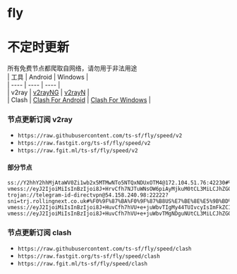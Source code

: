 # fly
# 不定时更新
所有免费节点都爬取自网络，请勿用于非法用途  
|  工具  | Android  | Windows  |  
|  ----  | ----   | ----  |  
| v2ray  | [v2rayNG](https://github.com/2dust/v2rayNG/releases) | [v2rayN](https://github.com/2dust/v2rayN/releases) |  
| Clash  | [Clash For Android](https://github.com/Kr328/ClashForAndroid/releases) | [Clash For Windows](https://github.com/Fndroid/clash_for_windows_pkg/releases) | 
  
### 节点更新订阅  v2ray
- `https://raw.githubusercontent.com/ts-sf/fly/speed/v2`  
- `https://raw.fastgit.org/ts-sf/fly/speed/v2`  
- `https://raw.fgit.ml/ts-sf/fly/speed/v2`  
#### 部分节点  
``` 
ss://Y2hhY2hhMjAtaWV0Zi1wb2x5MTMwNTo5NTQxNDUxOTM4@172.104.51.76:42230#%F0%9F%87%B8%F0%9F%87%ACSG%E6%96%B0%E5%8A%A0%E5%9D%A1%20820.8KB%2Fs
vmess://eyJ2IjoiMiIsInBzIjoi8J+HrvCfh7NJTuWNsOW6piAyMjkuM0tCL3MiLCJhZGQiOiIxNDcuMTM5LjUuOTciLCJwb3J0IjoiMTAwMDAiLCJpZCI6IjE5ZjgzN2U0LTEzMTAtMTFlZS1hOTdjLTAwMTYzZTAxMjViOSIsImFpZCI6IjAiLCJzY3kiOiJhdXRvIiwibmV0Ijoid3MiLCJ0eXBlIjoibm9uZSIsImhvc3QiOiIxNDcuMTM5LjUuOTciLCJwYXRoIjoiL3ZwbmphbnRpdCIsInRscyI6IiIsInNuaSI6IiIsInRlc3RfbmFtZSI6IklO5Y2w5bqmIn0=
trojan://telegram-id-directvpn@54.158.240.98:22222?sni=trj.rollingnext.co.uk#%F0%9F%87%BA%F0%9F%87%B8US%E7%BE%8E%E5%9B%BD%207.2MB%2Fs
vmess://eyJ2IjoiMiIsInBzIjoi8J+HuvCfh7hVU+e+juWbvTIgMy44TUIvcyIsImFkZCI6IjE3Mi42NC4yMDAuMTkiLCJwb3J0IjoiNDQzIiwiaWQiOiJmODg0MjExNi05YmQ5LTRiZTMtYTZjOC0wNDEyYjYwMWMzY2MiLCJhaWQiOiIwIiwic2N5IjoiYXV0byIsIm5ldCI6IndzIiwidHlwZSI6Im5vbmUiLCJob3N0IjoidXMwMS5mcmVlbm9kZS5wcm8iLCJwYXRoIjoiL3VwZGF0ZS5taWNyb3NvZnQuY29tIiwidGxzIjoidGxzIiwic25pIjoiIiwidGVzdF9uYW1lIjoiVVPnvo7lm70yIn0=
vmess://eyJ2IjoiMiIsInBzIjoi8J+HuvCfh7hVU+e+juWbvTMgNDguNUtCL3MiLCJhZGQiOiJuczEudjItdmlwLmZ1biIsInBvcnQiOiI4MCIsImlkIjoiOGFiZTk0OTYtNWUyNC00ZTQ5LWI1NjYtZGNmODYxMTYwMTdkIiwiYWlkIjoiMCIsInNjeSI6ImF1dG8iLCJuZXQiOiJ3cyIsInR5cGUiOiJub25lIiwiaG9zdCI6ImRlNS5pcnRlaC5mdW4iLCJwYXRoIjoiL2k5OUxndlNhc2xic1BMTFFRN2o2WiIsInRscyI6IiIsInNuaSI6IiIsInRlc3RfbmFtZSI6IlVT576O5Zu9MyJ9
```
### 节点更新订阅  clash
- `https://raw.githubusercontent.com/ts-sf/fly/speed/clash`  
- `https://raw.fastgit.org/ts-sf/fly/speed/clash`  
- `https://raw.fgit.ml/ts-sf/fly/speed/clash`  



